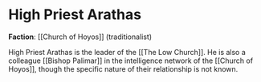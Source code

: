 # High Priest Arathas

**Faction**: [[Church of Hoyos]] (traditionalist)

High Priest Arathas is the leader of the [[The Low Church]]. He is also a colleague [[Bishop Palimar]] in the intelligence network of the [[Church of Hoyos]], though the specific nature of their relationship is not known.